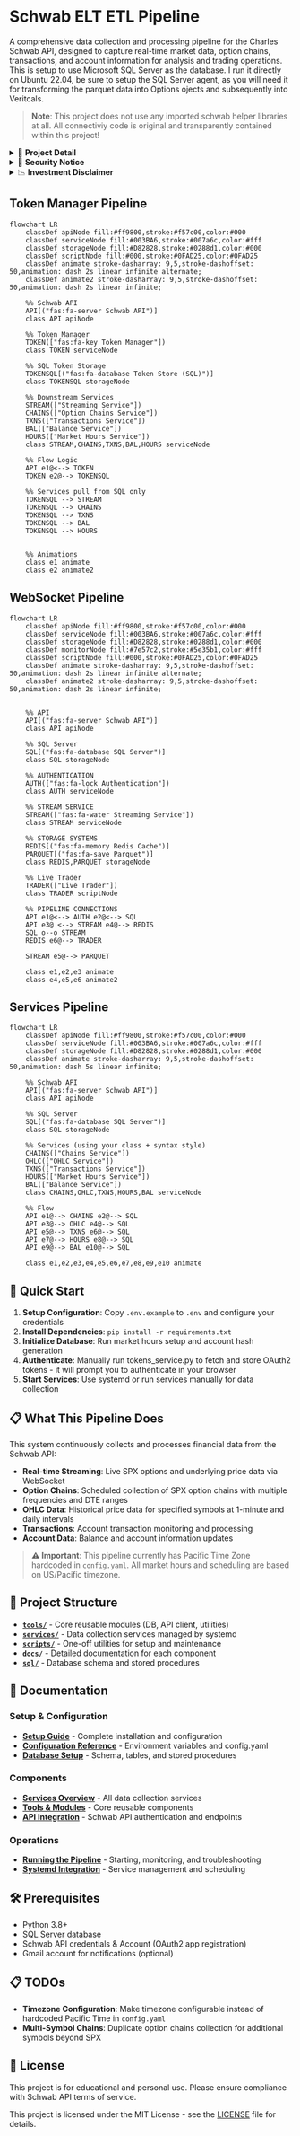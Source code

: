# Schwab ELT ETL Pipeline

A comprehensive data collection and processing pipeline for the Charles Schwab API, designed to capture real-time market data, option chains, transactions, and account information for analysis and trading operations. This is setup to use Microsoft SQL Server as the database. I run it directly on Ubuntu 22.04, be sure to setup the SQL Server agent, as you will need it for transforming the parquet data into Options ojects and subsequently into Veritcals.

> **Note**: This project does not use any imported schwab helper libraries at all. All connectiviy code is original and transparently contained within this project!

<details>
<summary>🧬 <strong>Project Detail</strong></summary>

- Authentication Service (tokens_service.py)
  - Handled independent of all other services
  - Access Token Every 30 minutes (set by Schwab)
  - Refresh Token Every 7 days (set by Schwab)
  - Token Management
    - OAuth2 Authentication
    - Automatic Access Token Refresh
    - Token Storage in SQL
- Config and Secrets
  - Config.yaml for application settings
  - .env for sensitive information (credentials, account numbers)
- Live Data Collection Services
  - Streaming Service - Use this for high frequency tick by tick data (schwab_stream.py)
    - Cached Live Prices in Redis
    - Piped Directly into Parquet files
    - Real-time symbol and options data
    - Underlying price data is also stored in redis and parquet
    - Automatic reconnection and count monitoring (schwab_stream_monitor.py, schwab_stream_controller.py)
    - Currently configured for 0 DTE SPX options
    - Symbols and Subscription details are configurable in config.yaml
  - Option Chains Service - Use this for snapshot pulls of live data
    - Multiple collection frequencies (1-min, 5-min, 30-min)
    - Various DTE ranges
    - SPX focused (expandable to other symbols)
- Historic Data Collection Services
  - OHLC Service - Use this for pulling historic price data
    - 1-minute and daily data
    - Configurable symbols (config.yaml)
    - Stored procedure for data processing and transformation
- Account Data Services
  - Transactions Service - Use this for monitoring account transactions
    - Raw JSON storage for complete audit trail in SQL (stores all transactions)
    - Structured data processing for vertical/spreads in SQL (stores identified verticals)
  - Balances Service - Use this for monitoring account balances
    - Daily balance and position updates
    - Stored in SQL for analysis
  - Market Hours Service - Use this for monitoring market hours
    - Updates market hours data in SQL
    - Provides foundation for other services' scheduling
</details>

<details>
<summary>🔐 <strong>Security Notice</strong></summary>

This system is designed for private use only. It is your sole responsibility to secure your data collection environment. At a minimum:

* **Do not expose any ports publicly.**
* Avoid direct remote access to this system from outside your local or VPN network.
* All services should be protected by firewall rules and run under restricted service accounts.
* Use `.env` files responsibly and never commit them to version control.
* Monitor your logs and token usage regularly for any unauthorized access.

> **This project assumes a hardened and secured deployment environment. Improper setup may expose sensitive account or trading data. Use at your own risk.**

</details>

<details>
<summary>📉 <strong>Investment Disclaimer</strong></summary>

This software is provided for educational and analytical purposes only. It is **not intended as financial advice or a trading recommendation**. Use of any data collected or strategies derived from this software is done solely at your own discretion and risk.

The author is not responsible for any financial losses, performance outcomes, or regulatory compliance issues arising from the use of this codebase.

</details>

## Token Manager Pipeline
```mermaid
flowchart LR
    classDef apiNode fill:#ff9800,stroke:#f57c00,color:#000
    classDef serviceNode fill:#003BA6,stroke:#007a6c,color:#fff
    classDef storageNode fill:#D82828,stroke:#0288d1,color:#000
    classDef scriptNode fill:#000,stroke:#0FAD25,color:#0FAD25
    classDef animate stroke-dasharray: 9,5,stroke-dashoffset: 50,animation: dash 2s linear infinite alternate;
    classDef animate2 stroke-dasharray: 9,5,stroke-dashoffset: 50,animation: dash 2s linear infinite;

    %% Schwab API
    API[("fas:fa-server Schwab API")]
    class API apiNode

    %% Token Manager
    TOKEN(["fas:fa-key Token Manager"])
    class TOKEN serviceNode

    %% SQL Token Storage
    TOKENSQL[("fas:fa-database Token Store (SQL)")]
    class TOKENSQL storageNode

    %% Downstream Services
    STREAM(["Streaming Service"])
    CHAINS(["Option Chains Service"])
    TXNS(["Transactions Service"])
    BAL(["Balance Service"])
    HOURS(["Market Hours Service"])
    class STREAM,CHAINS,TXNS,BAL,HOURS serviceNode

    %% Flow Logic
    API e1@<--> TOKEN
    TOKEN e2@--> TOKENSQL

    %% Services pull from SQL only
    TOKENSQL --> STREAM
    TOKENSQL --> CHAINS
    TOKENSQL --> TXNS
    TOKENSQL --> BAL
    TOKENSQL --> HOURS


    %% Animations
    class e1 animate
    class e2 animate2

```
## WebSocket Pipeline
```mermaid
flowchart LR
    classDef apiNode fill:#ff9800,stroke:#f57c00,color:#000
    classDef serviceNode fill:#003BA6,stroke:#007a6c,color:#fff
    classDef storageNode fill:#D82828,stroke:#0288d1,color:#000
    classDef monitorNode fill:#7e57c2,stroke:#5e35b1,color:#fff
    classDef scriptNode fill:#000,stroke:#0FAD25,color:#0FAD25
    classDef animate stroke-dasharray: 9,5,stroke-dashoffset: 50,animation: dash 2s linear infinite alternate;
    classDef animate2 stroke-dasharray: 9,5,stroke-dashoffset: 50,animation: dash 2s linear infinite;
    

    %% API
    API[("fas:fa-server Schwab API")]
    class API apiNode

    %% SQL Server
    SQL[("fas:fa-database SQL Server")]
    class SQL storageNode

    %% AUTHENTICATION
    AUTH(["fas:fa-lock Authentication"])
    class AUTH serviceNode

    %% STREAM SERVICE
    STREAM(["fas:fa-water Streaming Service"])
    class STREAM serviceNode

    %% STORAGE SYSTEMS
    REDIS[("fas:fa-memory Redis Cache")]
    PARQUET[("fas:fa-save Parquet")]
    class REDIS,PARQUET storageNode

    %% Live Trader
    TRADER(["Live Trader"])
    class TRADER scriptNode

    %% PIPELINE CONNECTIONS
    API e1@<--> AUTH e2@<--> SQL
    API e3@ <--> STREAM e4@--> REDIS
    SQL o--o STREAM
    REDIS e6@--> TRADER
    
    STREAM e5@--> PARQUET
    
    class e1,e2,e3 animate
    class e4,e5,e6 animate2
```

## Services Pipeline
```mermaid
flowchart LR
    classDef apiNode fill:#ff9800,stroke:#f57c00,color:#000
    classDef serviceNode fill:#003BA6,stroke:#007a6c,color:#fff
    classDef storageNode fill:#D82828,stroke:#0288d1,color:#000
    classDef animate stroke-dasharray: 9,5,stroke-dashoffset: 50,animation: dash 5s linear infinite;

    %% Schwab API
    API[("fas:fa-server Schwab API")]
    class API apiNode

    %% SQL Server
    SQL[("fas:fa-database SQL Server")]
    class SQL storageNode

    %% Services (using your class + syntax style)
    CHAINS(["Chains Service"])
    OHLC(["OHLC Service"])
    TXNS(["Transactions Service"])
    HOURS(["Market Hours Service"])
    BAL(["Balance Service"])
    class CHAINS,OHLC,TXNS,HOURS,BAL serviceNode

    %% Flow
    API e1@--> CHAINS e2@--> SQL
    API e3@--> OHLC e4@--> SQL
    API e5@--> TXNS e6@--> SQL
    API e7@--> HOURS e8@--> SQL
    API e9@--> BAL e10@--> SQL

    class e1,e2,e3,e4,e5,e6,e7,e8,e9,e10 animate
```

## 🚀 Quick Start

1. **Setup Configuration**: Copy `.env.example` to `.env` and configure your credentials
2. **Install Dependencies**: `pip install -r requirements.txt`
3. **Initialize Database**: Run market hours setup and account hash generation
4. **Authenticate**: Manually run tokens_service.py to fetch and store OAuth2 tokens - it will prompt you to authenticate in your browser
5. **Start Services**: Use systemd or run services manually for data collection

## 📋 What This Pipeline Does

This system continuously collects and processes financial data from the Schwab API:

- **Real-time Streaming**: Live SPX options and underlying price data via WebSocket
- **Option Chains**: Scheduled collection of SPX option chains with multiple frequencies and DTE ranges
- **OHLC Data**: Historical price data for specified symbols at 1-minute and daily intervals
- **Transactions**: Account transaction monitoring and processing
- **Account Data**: Balance and account information updates


> **⚠️ Important**: This pipeline currently has Pacific Time Zone hardcoded in `config.yaml`. All market hours and scheduling are based on US/Pacific timezone.

## 📁 Project Structure

- **[`tools/`](docs/tools.md)** - Core reusable modules (DB, API client, utilities)
- **[`services/`](docs/services.md)** - Data collection services managed by systemd
- **[`scripts/`](docs/scripts.md)** - One-off utilities for setup and maintenance
- **[`docs/`](docs/)** - Detailed documentation for each component
- **[`sql/`](docs/database.md)** - Database schema and stored procedures

## 📖 Documentation

### Setup & Configuration
- **[Setup Guide](docs/setup.md)** - Complete installation and configuration
- **[Configuration Reference](docs/configuration.md)** - Environment variables and config.yaml
- **[Database Setup](docs/database.md)** - Schema, tables, and stored procedures

### Components
- **[Services Overview](docs/services.md)** - All data collection services
- **[Tools & Modules](docs/tools.md)** - Core reusable components
- **[API Integration](docs/api.md)** - Schwab API authentication and endpoints

### Operations
- **[Running the Pipeline](docs/operations.md)** - Starting, monitoring, and troubleshooting
- **[Systemd Integration](docs/systemd.md)** - Service management and scheduling

## 🛠️ Prerequisites

- Python 3.8+
- SQL Server database
- Schwab API credentials & Account (OAuth2 app registration)
- Gmail account for notifications (optional)

## 📋 TODOs

- **Timezone Configuration**: Make timezone configurable instead of hardcoded Pacific Time in `config.yaml`
- **Multi-Symbol Chains**: Duplicate option chains collection for additional symbols beyond SPX

## 📝 License

This project is for educational and personal use. Please ensure compliance with Schwab API terms of service.

This project is licensed under the MIT License - see the [LICENSE](./docs/LICENSE) file for details.

